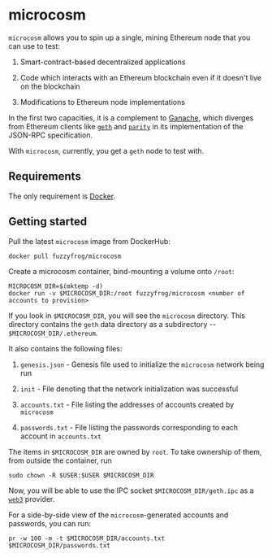 # microcosm

`microcosm` allows you to spin up a single, mining Ethereum node that you can use to test:

1. Smart-contract-based decentralized applications

1. Code which interacts with an Ethereum blockchain even if it doesn't live on the blockchain

1. Modifications to Ethereum node implementations

In the first two capacities, it is a complement to [Ganache](https://truffleframework.com/ganache),
which diverges from Ethereum clients like [`geth`](https://github.com/ethereum/go-ethereum/wiki/geth)
and [`parity`](https://www.parity.io/) in its implementation of the JSON-RPC specification.

With `microcosm`, currently, you get a `geth` node to test with.


## Requirements

The only requirement is [Docker](https://www.docker.com/get-docker).


## Getting started

Pull the latest `microcosm` image from DockerHub:

```
docker pull fuzzyfrog/microcosm
```

Create a microcosm container, bind-mounting a volume onto `/root`:

```
MICROCOSM_DIR=$(mktemp -d)
docker run -v $MICROCOSM_DIR:/root fuzzyfrog/microcosm <number of accounts to provision>
```

If you look in `$MICROCOSM_DIR`, you will see the `microcosm` directory. This directory
contains the `geth` data directory as a subdirectory -- `$MICROCOSM_DIR/.ethereum`.

It also contains the following files:

1. `genesis.json` - Genesis file used to initialize the `microcosm` network being run

2. `init` - File denoting that the network initialization was successful

3. `accounts.txt` - File listing the addresses of accounts created by `microcosm`

4. `passwords.txt` - File listing the passwords corresponding to each account in `accounts.txt`

The items in `$MICROCOSM_DIR` are owned by `root`. To take ownership of them, from outside the
container, run
```
sudo chown -R $USER:$USER $MICROCOSM_DIR
```

Now, you will be able to use the IPC socket `$MICROCOSM_DIR/geth.ipc` as a
[`web3`](https://github.com/ethereum/web3.js/) provider.


For a side-by-side view of the `microcosm`-generated accounts and passwords, you can run:
```
pr -w 100 -m -t $MICROCOSM_DIR/accounts.txt $MICROCOSM_DIR/passwords.txt
```
